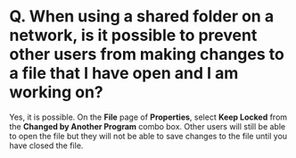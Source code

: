 # Q. When using a shared folder on a network, is it possible to prevent other users from making changes to a file that I have open and I am working on?

Yes, it is possible. On the **File** page of **Properties**, select **Keep Locked** from the **Changed by Another Program** combo box.
Other users will still be able to open the file but they will not be able to
save changes to the file until you have closed the file.
